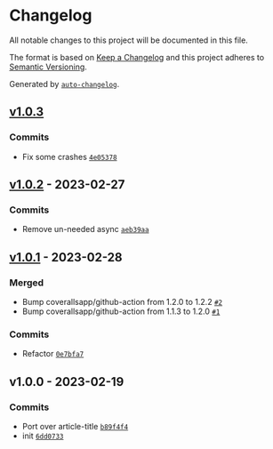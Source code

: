 # Changelog

All notable changes to this project will be documented in this file.

The format is based on [Keep a Changelog](https://keepachangelog.com/en/1.0.0/)
and this project adheres to [Semantic Versioning](https://semver.org/spec/v2.0.0.html).

Generated by [`auto-changelog`](https://github.com/CookPete/auto-changelog).

## [v1.0.3](https://github.com/hifiwi-fi/extract-meta/compare/v1.0.2...v1.0.3)

### Commits

- Fix some crashes [`4e05378`](https://github.com/hifiwi-fi/extract-meta/commit/4e053782233ef4199a2d9f35ab562f5acf02c39f)

## [v1.0.2](https://github.com/hifiwi-fi/extract-meta/compare/v1.0.1...v1.0.2) - 2023-02-27

### Commits

- Remove un-needed async [`aeb39aa`](https://github.com/hifiwi-fi/extract-meta/commit/aeb39aa1d73a19429490041cca783d97be8c2fca)

## [v1.0.1](https://github.com/hifiwi-fi/extract-meta/compare/v1.0.0...v1.0.1) - 2023-02-28

### Merged

- Bump coverallsapp/github-action from 1.2.0 to 1.2.2 [`#2`](https://github.com/hifiwi-fi/extract-meta/pull/2)
- Bump coverallsapp/github-action from 1.1.3 to 1.2.0 [`#1`](https://github.com/hifiwi-fi/extract-meta/pull/1)

### Commits

- Refactor [`0e7bfa7`](https://github.com/hifiwi-fi/extract-meta/commit/0e7bfa747dada51e447648bb37f4412b1c6fc6ec)

## v1.0.0 - 2023-02-19

### Commits

- Port over article-title [`b89f4f4`](https://github.com/hifiwi-fi/extract-meta/commit/b89f4f4292f3ddc1a32e27407ef3036072964831)
- init [`6dd0733`](https://github.com/hifiwi-fi/extract-meta/commit/6dd0733cbd60d0cf3fb6d558d9f71aad6aae264f)
